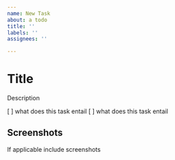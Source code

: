 ```yaml
---
name: New Task
about: a todo
title: ''
labels: ''
assignees: ''

---
```


# Title

Description

[ ] what does this task entail
[ ] what does this task entail

## Screenshots
If applicable include screenshots

